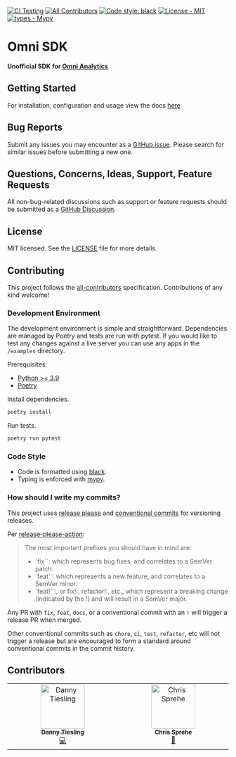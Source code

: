 [![CI Testing](https://github.com/tillable/omni-sdk/actions/workflows/test.yml/badge.svg)](https://github.com/tillable/omni-sdk/actions/workflows/test.yml)
[![All Contributors](https://img.shields.io/badge/all_contributors-1-orange.svg?style=flat-square)](#contributors-)
[![Code style: black](https://img.shields.io/badge/code%20style-black-000000.svg)](https://github.com/psf/black)
[![License - MIT](https://img.shields.io/badge/license-MIT-9400d3.svg)](https://spdx.org/licenses/)
[![types - Mypy](https://img.shields.io/badge/types-Mypy-blue.svg)](https://github.com/python/mypy)

# Omni SDK 

**Unofficial  SDK for [Omni Analytics](https://omni.co/)**

## Getting Started

For installation, configuration and usage view the docs [here](https://tillable.github.io/omni-sdk//#getting-started)

## Bug Reports

Submit any issues you may encounter as a  [GitHub issue](https://github.com/tillable/omni-sdk/issues). Please search for 
similar issues before submitting a new one.

## Questions, Concerns, Ideas, Support, Feature Requests

All non-bug-related discussions such as support or feature requests should be submitted as a
[GitHub Discussion](https://github.com/tillable/omni-sdk/discussions). 

## License

MIT licensed. See the [LICENSE](./LICENSE) file for more details.

## Contributing

This project follows the [all-contributors](https://github.com/all-contributors/all-contributors) specification. Contributions of any kind welcome!

### Development Environment

The development environment is simple and straightforward. Dependencies are managed by Poetry and tests are run 
with pytest. If you would like to test any changes against a live server you can use any apps in the `/examples` directory.

Prerequisites:
- [Python >= 3.9](https://www.python.org/downloads/)
- [Poetry](https://python-poetry.org/docs/#installation)

Install dependencies.
```bash
poetry install
```

Run tests.
```bash
poetry run pytest
```

### Code Style

- Code is formatted using [black](https://black.readthedocs.io/en/stable/).
- Typing is enforced with [mypy](https://mypy.readthedocs.io/en/stable/).


### How should I write my commits?

This project uses [release please](https://github.com/googleapis/release-please) and [conventional commits](https://www.conventionalcommits.org/en/v1.0.0/) for versioning releases.

Per [release-please-action](https://github.com/google-github-actions/release-please-action):

> The most important prefixes you should have in mind are:
>
> - `fix``: which represents bug fixes, and correlates to a SemVer patch.
> - `feat``: which represents a new feature, and correlates to a SemVer minor.
> - `feat!``:, or fix!:, refactor!:, etc., which represent a breaking change (indicated by the !) and will result in a SemVer major.

Any PR with `fix`, `feat`, `docs`, or a conventional commit with an `!` will trigger a release PR when merged.

Other conventional commits such as `chore`, `ci`, `test`, `refactor`, etc will not trigger a release but are encouraged to form a standard around conventional commits in the commit history.

## Contributors

<!-- ALL-CONTRIBUTORS-LIST:START - Do not remove or modify this section -->
<!-- prettier-ignore-start -->
<!-- markdownlint-disable -->
<table>
  <tbody>
    <tr>
      <td align="center" valign="top" width="14.28%"><a href="https://github.com/dtiesling"><img src="https://avatars.githubusercontent.com/u/7133255?v=4?s=100" width="100px;" alt="Danny Tiesling"/><br /><sub><b>Danny Tiesling</b></sub></a><br /><a href="https://github.com/tillable/omni-sdk/commits?author=dtiesling" title="Code">💻</a></td>
      <td align="center" valign="top" width="14.28%"><a href="https://github.com/spra85"><img src="https://avatars.githubusercontent.com/u/423943?v=4?s=100" width="100px;" alt="Chris Sprehe"/><br /><sub><b>Chris Sprehe</b></sub></a><br /><a href="https://github.com/tillable/omni-sdk/commits?author=spra85" title="Documentation">📖</a></td>
    </tr>
  </tbody>
</table>

<!-- markdownlint-restore -->
<!-- prettier-ignore-end -->

<!-- ALL-CONTRIBUTORS-LIST:END -->
<!-- prettier-ignore-start -->
<!-- markdownlint-disable -->

<!-- markdownlint-restore -->
<!-- prettier-ignore-end -->

<!-- ALL-CONTRIBUTORS-LIST:END -->
